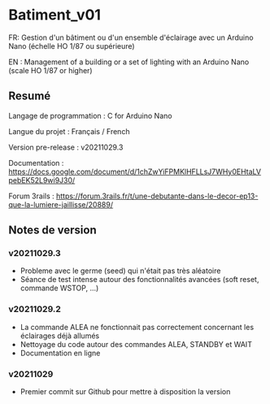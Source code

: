 # Batiment_v01

FR: Gestion d'un bâtiment ou d'un ensemble d'éclairage avec un Arduino Nano (échelle HO 1/87 ou supérieure)

EN : Management of a building or a set of lighting with an Arduino Nano (scale HO 1/87 or higher)

## Resumé

Langage de programmation : C for Arduino Nano

Langue du projet : Français / French

Version pre-release : v20211029.3

Documentation : https://docs.google.com/document/d/1chZwYiFPMKlHFLLsJ7WHy0EHtaLVpebEK52L9wi9J30/

Forum 3rails : https://forum.3rails.fr/t/une-debutante-dans-le-decor-ep13-que-la-lumiere-jaillisse/20889/

## Notes de version

### v20211029.3
- Probleme avec le germe (seed) qui n'était pas très aléatoire
- Séance de test intense autour des fonctionnalités avancées (soft reset, commande WSTOP, ...)

### v20211029.2
- La commande ALEA ne fonctionnait pas correctement concernant les éclairages déjà allumés
- Nettoyage du code autour des commandes ALEA, STANDBY et WAIT
- Documentation en ligne 

### v20211029
- Premier commit sur Github pour mettre à disposition la version
